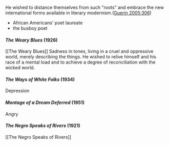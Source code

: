 



He wished to distance themselves from such "roots" and embrace the new international forms available in literary modernism.([Guerin 2005:306](zotero://open-pdf/library/items/5DFVY3L3?page=306))


- African Americans' poet laureate
- the busboy poet


#### *The Weary Blues* (1926)
[[The Weary Blues]]
Sadness in tones, living in a cruel and oppressive world, merely describing the things. He wished to relive himself and his race of a mental load and to achieve a degree of reconciliation with the wicked world.

#### *The Ways of White Folks* (1934)

Depression

#### *Montage of a Dream Deferred* (1951)

Angry


#### *The Negro Speaks of Rivers* (1921)
[[The Negro Speaks of Rivers]]
